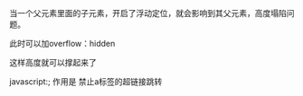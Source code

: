 当一个父元素里面的子元素，开启了浮动定位，就会影响到其父元素，高度塌陷问题。

此时可以加overflow：hidden

这样高度就可以撑起来了

javascript:; 作用是 禁止a标签的超链接跳转